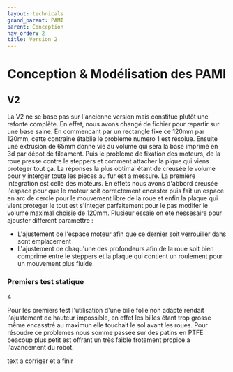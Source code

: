 ```yaml
---
layout: technicals
grand_parent: PAMI
parent: Conception
nav_order: 2
title: Version 2
---
```



# Conception & Modélisation des PAMI

## V2

La V2 ne se base pas sur l'ancienne version mais constitue plutôt une refonte complète. En effet, nous avons changé de fichier pour repartir sur une base saine. En commencant par un rectangle fixe ce 120mm par 120mm, cette contraine établie le probleme numero 1 est résolue. Ensuite une extrusion de 65mm donne vie au volume qui sera la base imprimé en 3d par dépot de fileament.
Puis le probleme de fixation des moteurs, de la roue presse contre le steppers  et comment attacher la plque qui viens proteger tout ça. La réponses la plus obtimal étant de creusée le volume pour y interger toute les pieces au fur est a messure. La premiere integration est celle des moteurs. En effets nous avons d'abbord creusée l'espace pour que le moteur soit correctement encaster puis fait un espace en arc de cercle pour le mouvement libre de la roue et enfin la plaque qui vient proteger le tout est s'integer parfaitement pour le pas modifer le volume maximal choisie de 120mm.
Plusieur essaie on ete nessesaire pour ajouster different paramettre : 
 - L'ajustement de l'espace moteur afin que ce dernier soit verrouiller dans sont emplacement
 - L'ajustement de chaqu'une des profondeurs afin de la roue soit bien comprimé entre le steppers et la plaque qui contient un roulement pour un mouvement plus fluide.



 ### Premiers test statique

 <model-viewer src="./3d_files/billes_folles.gltf" ar ar-modes="webxr scene-viewer quick-look" camera-controls tone-mapping="neutral" poster="./3d_files/poster_billes.webp" shadow-intensity="1">4
    <div class="progress-bar hide" slot="progress-bar">
        <div class="update-bar"></div>
    </div>
  </model-viewer>


 Pour les premiers test l'utilisation d'une bille folle non adapté rendait l'ajustement de hauteur impossible, en effet les billes étant trop grosse même encasstré au maximun elle touchait le sol avant les roues. Pour résoudre ce problemes nous somme passée sur des patins en PTFE beacoup plus petit est offrant un très faible frotement propice a l'avancement du robot.

 text a corriger et  a finir 
 

